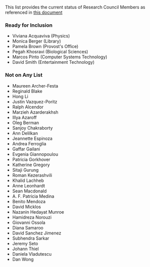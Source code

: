 This list provides the current status of Research Council Members as referenced in [this document](https://www.dropbox.com/scl/fi/ait1l7k56e37ig8733hyg/City-Tech-Experts-DRAFT-Copy-2024-11-21-David-minor-edits.xlsx?rlkey=633ml34ml7asy29az6b6gd9av&dl=0)

### **Ready for Inclusion**
- Viviana Acquaviva (Physics)
- Monica Berger (Library)
- Pamela Brown (Provost's Office)
- Pegah Khosravi (Biological Sciences)
- Marcos Pinto (Computer Systems Technology)
- David Smith (Entertainment Technology)

### **Not on Any List**
- Maureen Archer-Festa
- Reginald Blake
- Hong Li
- Justin Vazquez-Poritz
- Ralph Alcendor
- Marzieh Azarderakhsh
- Illya Azaroff
- Oleg Berman
- Sanjoy Chakraborty
- Ann Delilkan
- Jeannette Espinoza
- Andrea Ferroglia
- Gaffar Gailani
- Evgenia Giannopoulou
- Patricia Gorkhover
- Katherine Gregory
- Sitaji Gurung
- Roman Kezerashvili
- Khalid Lachheb
- Anne Leonhardt
- Sean Macdonald
- A. F. Patricia Medina
- Benito Mendoza
- David Micklos
- Nazanin Hedayat Munroe
- Hamidreza Norouzi
- Giovanni Ossola
- Diana Samaroo
- David Sanchez Jimenez
- Subhendra Sarkar
- Jeremy Seto
- Johann Thiel
- Daniela Vladutescu
- Dan Wong
